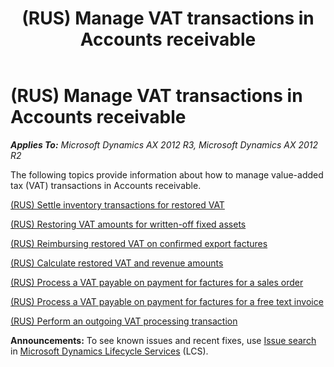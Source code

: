 ﻿---
title: (RUS) Manage VAT transactions in Accounts receivable
TOCTitle: (RUS) Manage VAT transactions in Accounts receivable
ms:assetid: 6f68785f-c018-49c1-bcaf-c94e52341f42
ms:mtpsurl: https://technet.microsoft.com/en-us/library/JJ678348(v=AX.60)
ms:contentKeyID: 49387578
ms.date: 04/18/2014
mtps_version: v=AX.60
---

# (RUS) Manage VAT transactions in Accounts receivable 


_**Applies To:** Microsoft Dynamics AX 2012 R3, Microsoft Dynamics AX 2012 R2_

The following topics provide information about how to manage value-added tax (VAT) transactions in Accounts receivable.

[(RUS) Settle inventory transactions for restored VAT](rus-settle-inventory-transactions-for-restored-vat.md)

[(RUS) Restoring VAT amounts for written-off fixed assets](rus-restoring-vat-amounts-for-written-off-fixed-assets.md)

[(RUS) Reimbursing restored VAT on confirmed export factures](rus-reimbursing-restored-vat-on-confirmed-export-factures.md)

[(RUS) Calculate restored VAT and revenue amounts](rus-calculate-restored-vat-and-revenue-amounts.md)

[(RUS) Process a VAT payable on payment for factures for a sales order](rus-process-a-vat-payable-on-payment-for-factures-for-a-sales-order.md)

[(RUS) Process a VAT payable on payment for factures for a free text invoice](rus-process-a-vat-payable-on-payment-for-factures-for-a-free-text-invoice.md)

[(RUS) Perform an outgoing VAT processing transaction](rus-perform-an-outgoing-vat-processing-transaction.md)

  
**Announcements:** To see known issues and recent fixes, use [Issue search](http://go.microsoft.com/fwlink/?linkid=389258) in [Microsoft Dynamics Lifecycle Services](http://go.microsoft.com/fwlink/?linkid=306505) (LCS).

